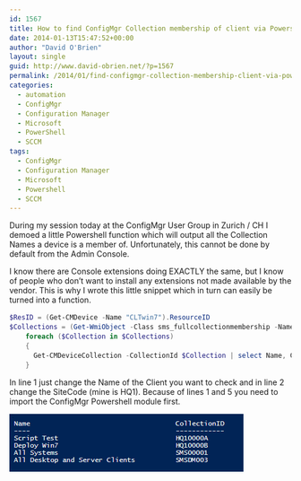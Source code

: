 ```yaml
---
id: 1567
title: How to find ConfigMgr Collection membership of client via Powershell?
date: 2014-01-13T15:47:52+00:00
author: "David O'Brien"
layout: single
guid: http://www.david-obrien.net/?p=1567
permalink: /2014/01/find-configmgr-collection-membership-client-via-powershell/
categories:
  - automation
  - ConfigMgr
  - Configuration Manager
  - Microsoft
  - PowerShell
  - SCCM
tags:
  - ConfigMgr
  - Configuration Manager
  - Microsoft
  - Powershell
  - SCCM
---
```

During my session today at the ConfigMgr User Group in Zurich / CH I demoed a little Powershell function which will output all the Collection Names a device is a member of. Unfortunately, this cannot be done by default from the Admin Console.

I know there are Console extensions doing EXACTLY the same, but I know of people who don’t want to install any extensions not made available by the vendor. This is why I wrote this little snippet which in turn can easily be turned into a function.

```PowerShell
$ResID = (Get-CMDevice -Name "CLTwin7").ResourceID
$Collections = (Get-WmiObject -Class sms_fullcollectionmembership -Namespace root\sms\site_HQ1 -Filter "ResourceID = '$($ResID)'").CollectionID
    foreach ($Collection in $Collections)
    {
      Get-CMDeviceCollection -CollectionId $Collection | select Name, CollectionID
    }
```

In line 1 just change the Name of the Client you want to check and in line 2 change the SiteCode (mine is HQ1).
Because of lines 1 and 5 you need to import the ConfigMgr Powershell module first.

![SCCM Collection Membership](/media/2014/01/image10.png)